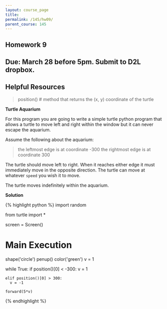 ```yaml
---
layout: course_page
title: 
permalink: /145/hw09/
parent_course: 145
---
```


Homework 9
----

Due: March 28 before 5pm. Submit to D2L dropbox.
----

Helpful Resources
----

>	position() # method that returns the (x, y) coordinate of the turtle

**Turtle Aquarium**

For this program you are going to write a simple turtle python program that allows a turtle to move left and right within the window but it can never escape the aquarium.

Assume the following about the aquarium:

>	the leftmost edge is at coordinate -300
>	the rightmost edge is at coordinate 300

The turtle should move left to right. When it reaches either edge it must immediately move in the opposite direction. The turtle can move at whatever ```speed``` you wish it to move. 

The turtle moves indefinitely within the aquarium.

**Solution**

{% highlight python %}
import random

from turtle import *

screen = Screen()


# Main Execution
shape('circle')
penup()
color('green')
v = 1

while True:
	if position()[0] < -300:
	  v = 1
	  
	elif position()[0] > 300:
	  v = -1

	forward(5*v)
{% endhighlight %}




